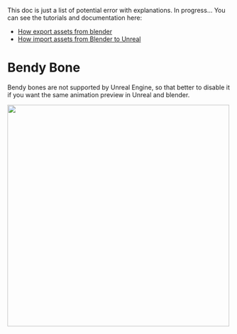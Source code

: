 This doc is just a list of potential error with explanations. In progress...
You can see the tutorials and documentation here:
  - [How export assets from blender](https://github.com/xavier150/Blender-For-UnrealEngine-Addons/blob/master/docs/How%20export%20assets%20from%20Blender.md) </br>
  - [How import assets from Blender to Unreal](https://github.com/xavier150/Blender-For-UnrealEngine-Addons/blob/master/docs/How%20import%20assets%20from%20Blender%20to%20Unreal.md)


# Bendy Bone
Bendy bones are not supported by Unreal Engine, so that better to disable it if you want the same animation preview in Unreal and blender.

<img src="https://github.com/xavier150/Blender-For-UnrealEngine-Addons/blob/master/docs/PotentialErrorDoc_BlenderForUnrealEngine.gif" width="500">
